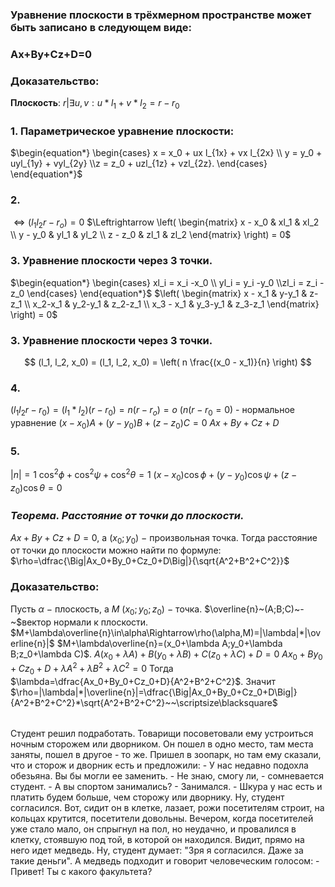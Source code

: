 ### Уравнение плоскости в трёхмерном пространстве может быть записано в следующем виде:

### Ax+By+Cz+D=0

### Доказательство: 
**Плоскость**: ${r| ∃ u,v:u*l_1+v*l_2=r-r_0}$  
### 1. **Параметрическое уравнение плоскости:**
$\begin{equation*} \begin{cases} x = x_0 + ux l_{1x} + vx l_{2x} \\ y = y_0 + uyl_{1y} + vyl_{2y} \\z = z_0 + uzl_{1z} + vzl_{2z}. \end{cases} \end{equation*}$

### 2.
$\Leftrightarrow (l_1 l_2 r-r_o) = 0$
$\Leftrightarrow \left( \begin{matrix} x - x_0 & xl_1 & xl_2 \\ y - y_0 & yl_1 & yl_2 \\ z - z_0 & zl_1 & zl_2 \end{matrix} \right) = 0$

### 3. Уравнение плоскости через 3 точки.
 $\begin{equation*} \begin{cases} xl_i = x_i -x_0 \\ yl_i = y_i -y_0 \\zl_i = z_i -z_0 \end{cases} \end{equation*}$ $\left( \begin{matrix} x - x_1 & y-y_1 & z-z_1 \\ x_2-x_1 & y_2-y_1 & z_2-z_1 \\ x_3 - x_1 & y_3-y_1 & z_3-z_1 \end{matrix} \right) = 0$

### 3. Уравнение плоскости через 3 точки.

$$
(l_1, l_2, x_0) = (l_1, l_2, x_0) = \left( n \frac{(x_0 - x_1)}{n} \right)
$$

### 4. 
$(l_1 l_2 r-r_0)=(l_1*l_2)(r-r_0)=n(r-r_o)=o$
$(n (r - r_0 = 0)$ - нормальное уравнение
$(x-x_0)A+(y-y_0)B+(z-z_0)C=0$ 
$Ax+By+Cz+D$

### 5.
$|n|=1$
$\cos^2\phi+\cos^2\psi+\cos^2\theta=1$
$(x-x_0)\cos\phi+(y-y_0)\cos\psi+(z-z_0)\cos\theta=0$ 
### *Теорема. Расстояние от точки до плоскости.*
$Ax+By+Cz+D=0$, а $(x_0;y_0)~-~$произвольная точка.
Тогда расстояние от точки до плоскости можно найти по формуле:
$\rho=\dfrac{\Big|Ax_0+By_0+Cz_0+D\Big|}{\sqrt{A^2+B^2+C^2}}$

### Доказательство:
Пусть $\alpha~-~$плоскость, а $M~(x_0;y_0;z_0)~-~$точка.
$\overline{n}~(A;B;C)~-~$вектор нормали к плоскости.
$M+\lambda\overline{n}\in\alpha\Rightarrow\rho(\alpha,M)=|\lambda|*|\overline{n}|$
$M+\lambda\overline{n}=(x_0+\lambda A;y_0+\lambda B;z_0+\lambda C)$.
$A(x_0+\lambda A)+B(y_0+\lambda B)+C(z_0+\lambda C)+D=0$
$Ax_0+By_0+Cz_0+D+\lambda A^2 + \lambda B^2 + \lambda C^2=0$
Тогда $\lambda=\dfrac{Ax_0+By_0+Cz_0+D}{A^2+B^2+C^2}$.
Значит $\rho=|\lambda|*|\overline{n}|=\dfrac{\Big|Ax_0+By_0+Cz_0+D\Big|}{A^2+B^2+C^2}*\sqrt{A^2+B^2+C^2}~~\scriptsize\blacksquare$


###### 
Студент решил подработать. Товарищи посоветовали ему устроиться ночным сторожем или дворником. Он пошел в одно место, там места заняты, пошел в другое - то же. Пришел в зоопарк, но там ему сказали, что и сторож и дворник есть и предложили: - У нас недавно подохла обезьяна. Вы бы могли ее заменить. - Не знаю, смогу ли, - сомневается студент. - А вы спортом занимались? - Занимался. - Шкура у нас есть и платить будем больше, чем сторожу или дворнику. Ну, студент согласился. Вот, сидит он в клетке, лазает, рожи посетителям строит, на кольцах крутится, посетители довольны. Вечером, когда посетителей уже стало мало, он спрыгнул на пол, но неудачно, и провалился в клетку, стоявшую под той, в которой он находился. Видит, прямо на него идет медведь. Ну, студент думает: "Зря я согласился. Даже за такие деньги". А медведь подходит и говорит человеческим голосом: - Привет! Ты с какого факультета?
